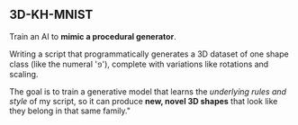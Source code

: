 ## 3D-KH-MNIST ##

Train an AI to **mimic a procedural generator**.

Writing a script that programmatically generates a 3D dataset of one shape class (like the numeral '១'), complete with variations like rotations and scaling.

The goal is to train a generative model that learns the *underlying rules and style* of my script, so it can produce **new, novel 3D shapes** that look like they belong in that same family."
